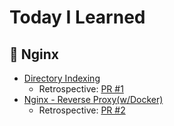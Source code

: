 # Today I Learned

## 📖 Nginx

- [Directory Indexing](/Nginx/directory-indexing.md)
  - Retrospective: [PR #1](https://github.com/siwoo-h/TIL/pull/1)
- [Nginx - Reverse Proxy(w/Docker)](/Nginx/nginx-with-docker.md)
  - Retrospective: [PR #2](https://github.com/siwoo-h/TIL/pull/2)
